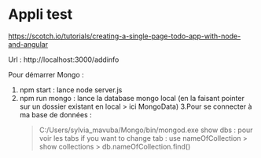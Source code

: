 # Appli test
https://scotch.io/tutorials/creating-a-single-page-todo-app-with-node-and-angular

Url : http://localhost:3000/addinfo

Pour démarrer Mongo :

1. npm start : lance node server.js
2. npm run mongo : lance la database mongo local (en la faisant pointer sur un dossier existant en local > ici MongoData)
3.Pour se connecter à ma base de données :
	> C:/Users/sylvia_mavuba/Mongo/bin/mongod.exe
	> show dbs : pour voir les tabs
	> if you want to change tab : use nameOfCollection > show collections > db.nameOfCollection.find()
